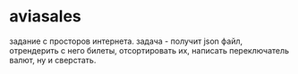 # aviasales
задание с просторов интернета. задача - получит json файл, отрендерить с него билеты, отсортировать их, написать переключатель валют, ну и сверстать.
